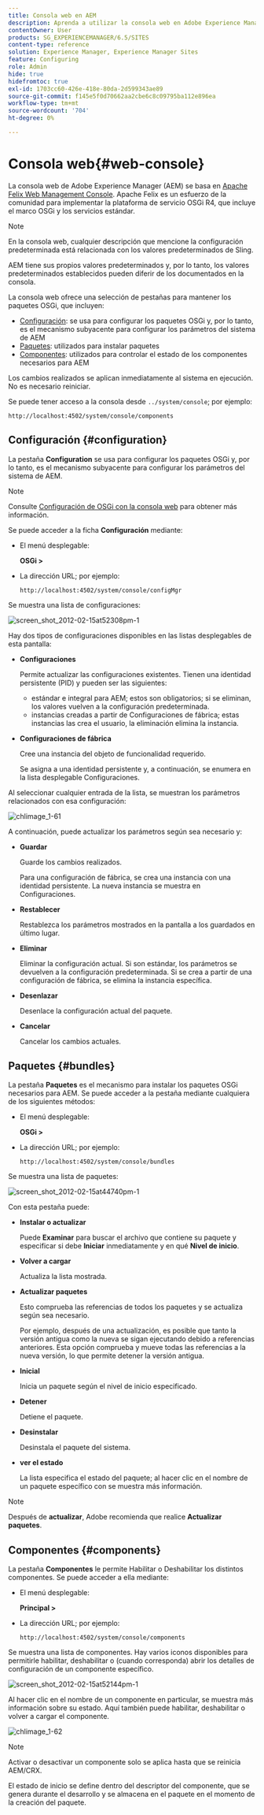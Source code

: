 ```yaml
---
title: Consola web en AEM
description: Aprenda a utilizar la consola web en Adobe Experience Manager (AEM).
contentOwner: User
products: SG_EXPERIENCEMANAGER/6.5/SITES
content-type: reference
solution: Experience Manager, Experience Manager Sites
feature: Configuring
role: Admin
hide: true
hidefromtoc: true
exl-id: 1703cc60-426e-418e-80da-2d599343ae89
source-git-commit: f145e5f0d70662aa2cbe6c8c09795ba112e896ea
workflow-type: tm+mt
source-wordcount: '704'
ht-degree: 0%

---
```


# Consola web{#web-console}

La consola web de Adobe Experience Manager (AEM) se basa en [Apache Felix Web Management Console](https://felix.apache.org/documentation/subprojects/apache-felix-web-console.html). Apache Felix es un esfuerzo de la comunidad para implementar la plataforma de servicio OSGi R4, que incluye el marco OSGi y los servicios estándar.

>[!NOTE]
>
>En la consola web, cualquier descripción que mencione la configuración predeterminada está relacionada con los valores predeterminados de Sling.
>
>AEM tiene sus propios valores predeterminados y, por lo tanto, los valores predeterminados establecidos pueden diferir de los documentados en la consola.

La consola web ofrece una selección de pestañas para mantener los paquetes OSGi, que incluyen:

* [Configuración](#configuration): se usa para configurar los paquetes OSGi y, por lo tanto, es el mecanismo subyacente para configurar los parámetros del sistema de AEM
* [Paquetes](#bundles): utilizados para instalar paquetes
* [Componentes](#components): utilizados para controlar el estado de los componentes necesarios para AEM

Los cambios realizados se aplican inmediatamente al sistema en ejecución. No es necesario reiniciar.

Se puede tener acceso a la consola desde `../system/console`; por ejemplo:

`http://localhost:4502/system/console/components`

## Configuración {#configuration}

La pestaña **Configuration** se usa para configurar los paquetes OSGi y, por lo tanto, es el mecanismo subyacente para configurar los parámetros del sistema de AEM.

>[!NOTE]
>
>Consulte [Configuración de OSGi con la consola web](/help/sites-deploying/configuring-osgi.md#osgi-configuration-with-the-web-console) para obtener más información.

Se puede acceder a la ficha **Configuración** mediante:

* El menú desplegable:

  **OSGi >**

* La dirección URL; por ejemplo:

  `http://localhost:4502/system/console/configMgr`

Se muestra una lista de configuraciones:

![screen_shot_2012-02-15at52308pm-1](assets/screen_shot_2012-02-15at52308pm-1.png)

Hay dos tipos de configuraciones disponibles en las listas desplegables de esta pantalla:

* **Configuraciones**

  Permite actualizar las configuraciones existentes. Tienen una identidad persistente (PID) y pueden ser las siguientes:

   * estándar e integral para AEM; estos son obligatorios; si se eliminan, los valores vuelven a la configuración predeterminada.
   * instancias creadas a partir de Configuraciones de fábrica; estas instancias las crea el usuario, la eliminación elimina la instancia.

* **Configuraciones de fábrica**

  Cree una instancia del objeto de funcionalidad requerido.

  Se asigna a una identidad persistente y, a continuación, se enumera en la lista desplegable Configuraciones.

Al seleccionar cualquier entrada de la lista, se muestran los parámetros relacionados con esa configuración:

![chlimage_1-61](assets/chlimage_1-61.png)

A continuación, puede actualizar los parámetros según sea necesario y:

* **Guardar**

  Guarde los cambios realizados.

  Para una configuración de fábrica, se crea una instancia con una identidad persistente. La nueva instancia se muestra en Configuraciones.

* **Restablecer**

  Restablezca los parámetros mostrados en la pantalla a los guardados en último lugar.

* **Eliminar**

  Eliminar la configuración actual. Si son estándar, los parámetros se devuelven a la configuración predeterminada. Si se crea a partir de una configuración de fábrica, se elimina la instancia específica.

* **Desenlazar**

  Desenlace la configuración actual del paquete.

* **Cancelar**

  Cancelar los cambios actuales.

## Paquetes {#bundles}

La pestaña **Paquetes** es el mecanismo para instalar los paquetes OSGi necesarios para AEM. Se puede acceder a la pestaña mediante cualquiera de los siguientes métodos:

* El menú desplegable:

  **OSGi >**

* La dirección URL; por ejemplo:

  `http://localhost:4502/system/console/bundles`

Se muestra una lista de paquetes:

![screen_shot_2012-02-15at44740pm-1](assets/screen_shot_2012-02-15at44740pm-1.png)

Con esta pestaña puede:

* **Instalar o actualizar**

  Puede **Examinar** para buscar el archivo que contiene su paquete y especificar si debe **Iniciar** inmediatamente y en qué **Nivel de inicio**.

* **Volver a cargar**

  Actualiza la lista mostrada.

* **Actualizar paquetes**

  Esto comprueba las referencias de todos los paquetes y se actualiza según sea necesario.

  Por ejemplo, después de una actualización, es posible que tanto la versión antigua como la nueva se sigan ejecutando debido a referencias anteriores. Esta opción comprueba y mueve todas las referencias a la nueva versión, lo que permite detener la versión antigua.

* **Inicial**

  Inicia un paquete según el nivel de inicio especificado.

* **Detener**

  Detiene el paquete.

* **Desinstalar**

  Desinstala el paquete del sistema.

* **ver el estado**

  La lista especifica el estado del paquete; al hacer clic en el nombre de un paquete específico con se muestra más información.

>[!NOTE]
>
>Después de **actualizar**, Adobe recomienda que realice **Actualizar paquetes**.

## Componentes {#components}

La pestaña **Componentes** le permite Habilitar o Deshabilitar los distintos componentes. Se puede acceder a ella mediante:

* El menú desplegable:

  **Principal >**

* La dirección URL; por ejemplo:

  `http://localhost:4502/system/console/components`

Se muestra una lista de componentes. Hay varios iconos disponibles para permitirle habilitar, deshabilitar o (cuando corresponda) abrir los detalles de configuración de un componente específico.

![screen_shot_2012-02-15at52144pm-1](assets/screen_shot_2012-02-15at52144pm-1.png)

Al hacer clic en el nombre de un componente en particular, se muestra más información sobre su estado. Aquí también puede habilitar, deshabilitar o volver a cargar el componente.

![chlimage_1-62](assets/chlimage_1-62.png)

>[!NOTE]
>
>Activar o desactivar un componente solo se aplica hasta que se reinicia AEM/CRX.
>
>El estado de inicio se define dentro del descriptor del componente, que se genera durante el desarrollo y se almacena en el paquete en el momento de la creación del paquete.
